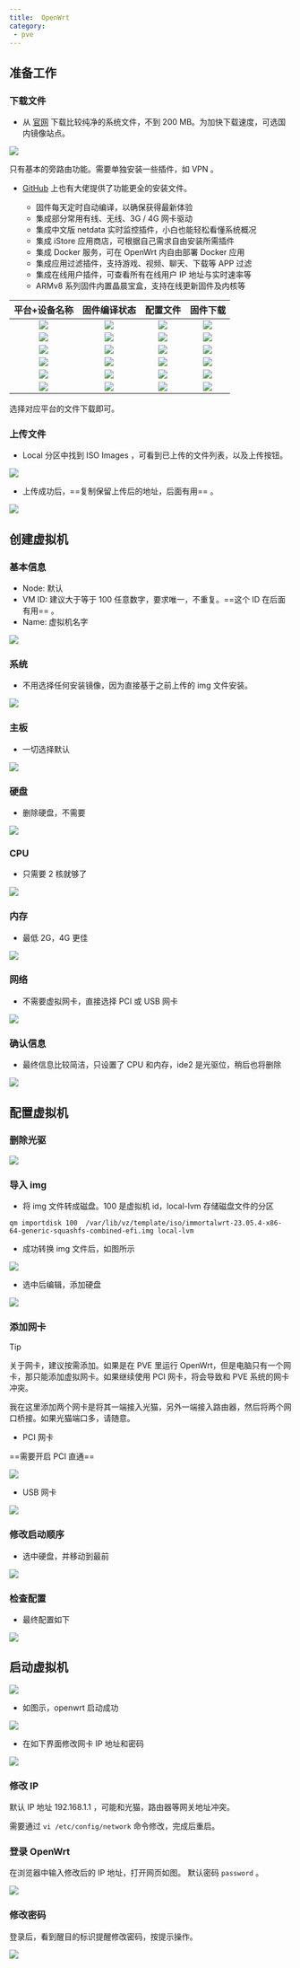 ```yaml
---
title:  OpenWrt
category: 
 - pve
---
```


## 准备工作

### 下载文件

- 从 [官网](https://openwrt.org/downloads) 下载比较纯净的系统文件，不到 200 MB。为加快下载速度，可选国内镜像站点。

![](./assets/image/openwrt/01.png)

只有基本的旁路由功能。需要单独安装一些插件，如 VPN 。

- [GitHub](https://github.com/haiibo/OpenWrt) 上也有大佬提供了功能更全的安装文件。

    - 固件每天定时自动编译，以确保获得最新体验
    - 集成部分常用有线、无线、3G / 4G 网卡驱动
    - 集成中文版 netdata 实时监控插件，小白也能轻松看懂系统概况
    - 集成 iStore 应用商店，可根据自己需求自由安装所需插件
    - 集成 Docker 服务，可在 OpenWrt 内自由部署 Docker 应用
    - 集成应用过滤插件，支持游戏、视频、聊天、下载等 APP 过滤
    - 集成在线用户插件，可查看所有在线用户 IP 地址与实时速率等
    - ARMv8 系列固件内置晶晨宝盒，支持在线更新固件及内核等

| 平台+设备名称 | 固件编译状态 | 配置文件 | 固件下载 |
| :-------------: | :-------------: | :-------------: | :-------------: |
| [![](https://img.shields.io/badge/OpenWrt-X86_64位-32C955.svg?logo=openwrt)](https://github.com/haiibo/OpenWrt/blob/main/.github/workflows/X86_64-OpenWrt.yml) | [![](https://github.com/haiibo/OpenWrt/actions/workflows/X86_64-OpenWrt.yml/badge.svg)](https://github.com/haiibo/OpenWrt/actions/workflows/X86_64-OpenWrt.yml) | [![](https://img.shields.io/badge/编译-配置-orange.svg?logo=apache-spark)](https://github.com/haiibo/OpenWrt/blob/main/configs/x86_64.config) | [![](https://img.shields.io/badge/下载-链接-blueviolet.svg?logo=hack-the-box)](https://github.com/haiibo/OpenWrt/releases/tag/X86_64) |
| [![](https://img.shields.io/badge/OpenWrt-ARMv8_Mini-32C955.svg?logo=openwrt)](https://github.com/haiibo/OpenWrt/blob/main/.github/workflows/ARMv8-Mini-OpenWrt.yml) | [![](https://github.com/haiibo/OpenWrt/actions/workflows/ARMv8-Mini-OpenWrt.yml/badge.svg)](https://github.com/haiibo/OpenWrt/actions/workflows/ARMv8-Mini-OpenWrt.yml) | [![](https://img.shields.io/badge/编译-配置-orange.svg?logo=apache-spark)](https://github.com/haiibo/OpenWrt/blob/main/configs/armv8-mini.config) | [![](https://img.shields.io/badge/下载-链接-blueviolet.svg?logo=hack-the-box)](https://github.com/haiibo/OpenWrt/releases/tag/ARMv8_MINI) |
| [![](https://img.shields.io/badge/OpenWrt-ARMv8_Plus-32C955.svg?logo=openwrt)](https://github.com/haiibo/OpenWrt/blob/main/.github/workflows/ARMv8-Plus-OpenWrt.yml) | [![](https://github.com/haiibo/OpenWrt/actions/workflows/ARMv8-Plus-OpenWrt.yml/badge.svg)](https://github.com/haiibo/OpenWrt/actions/workflows/ARMv8-Plus-OpenWrt.yml) | [![](https://img.shields.io/badge/编译-配置-orange.svg?logo=apache-spark)](https://github.com/haiibo/OpenWrt/blob/main/configs/armv8-plus.config) | [![](https://img.shields.io/badge/下载-链接-blueviolet.svg?logo=hack-the-box)](https://github.com/haiibo/OpenWrt/releases/tag/ARMv8_PLUS) |
| [![](https://img.shields.io/badge/OpenWrt-Rockchip_平台-32C955.svg?logo=openwrt)](https://github.com/haiibo/OpenWrt/blob/main/.github/workflows/Rockchip-OpenWrt.yml) | [![](https://github.com/haiibo/OpenWrt/actions/workflows/Rockchip-OpenWrt.yml/badge.svg)](https://github.com/haiibo/OpenWrt/actions/workflows/Rockchip-OpenWrt.yml) | [![](https://img.shields.io/badge/编译-配置-orange.svg?logo=apache-spark)](https://github.com/haiibo/OpenWrt/blob/main/configs/rockchip.config) | [![](https://img.shields.io/badge/下载-链接-blueviolet.svg?logo=hack-the-box)](https://github.com/haiibo/OpenWrt/releases/tag/Rockchip) |
| [![](https://img.shields.io/badge/OpenWrt-树莓派_4B-32C955.svg?logo=openwrt)](https://github.com/haiibo/OpenWrt/blob/main/.github/workflows/RaspberryPi4-OpenWrt.yml) | [![](https://github.com/haiibo/OpenWrt/actions/workflows/RaspberryPi4-OpenWrt.yml/badge.svg)](https://github.com/haiibo/OpenWrt/actions/workflows/RaspberryPi4-OpenWrt.yml) | [![](https://img.shields.io/badge/编译-配置-orange.svg?logo=apache-spark)](https://github.com/haiibo/OpenWrt/blob/main/configs/rpi4.config) | [![](https://img.shields.io/badge/下载-链接-blueviolet.svg?logo=hack-the-box)](https://github.com/haiibo/OpenWrt/releases/tag/RaspberryPi4) |
| [![](https://img.shields.io/badge/OpenWrt-树莓派_3B/3B+-32C955.svg?logo=openwrt)](https://github.com/haiibo/OpenWrt/blob/main/.github/workflows/RaspberryPi3-OpenWrt.yml) | [![](https://github.com/haiibo/OpenWrt/actions/workflows/RaspberryPi3-OpenWrt.yml/badge.svg)](https://github.com/haiibo/OpenWrt/actions/workflows/RaspberryPi3-OpenWrt.yml) | [![](https://img.shields.io/badge/编译-配置-orange.svg?logo=apache-spark)](https://github.com/haiibo/OpenWrt/blob/main/configs/rpi3.config) | [![](https://img.shields.io/badge/下载-链接-blueviolet.svg?logo=hack-the-box)](https://github.com/haiibo/OpenWrt/releases/tag/RaspberryPi3) |


选择对应平台的文件下载即可。

### 上传文件

- Local 分区中找到 ISO Images ，可看到已上传的文件列表，以及上传按钮。

![](./assets/image/openwrt/02.png)

- 上传成功后，==复制保留上传后的地址，后面有用== 。

![](./assets/image/openwrt/03.png)

## 创建虚拟机

### 基本信息

- Node: 默认
- VM ID: 建议大于等于 100 任意数字，要求唯一，不重复。==这个 ID 在后面有用== 。
- Name: 虚拟机名字

![](./assets/image/openwrt/04.png)

### 系统

- 不用选择任何安装镜像，因为直接基于之前上传的 img 文件安装。

![](./assets/image/openwrt/05.png)

### 主板

- 一切选择默认

![](./assets/image/openwrt/06.png)

### 硬盘

- 删除硬盘，不需要

![](./assets/image/openwrt/08.png)

### CPU

- 只需要 2 核就够了

![](./assets/image/openwrt/09.png)

### 内存

- 最低 2G，4G 更佳

![](./assets/image/openwrt/10.png)

### 网络

- 不需要虚拟网卡，直接选择 PCI 或 USB 网卡

![](./assets/image/openwrt/11.png)

### 确认信息

- 最终信息比较简洁，只设置了 CPU 和内存，ide2 是光驱位，稍后也将删除

![](./assets/image/openwrt/12.png)

## 配置虚拟机

### 删除光驱

![](./assets/image/openwrt/18.png)

### 导入 img

-  将 img 文件转成磁盘。100 是虚拟机 id，local-lvm 存储磁盘文件的分区

```shell
qm importdisk 100  /var/lib/vz/template/iso/immortalwrt-23.05.4-x86-64-generic-squashfs-combined-efi.img local-lvm
```

- 成功转换 img 文件后，如图所示

![](./assets/image/openwrt/13.png)

- 选中后编辑，添加硬盘

![](./assets/image/openwrt/14.png)

### 添加网卡

> [!tip]
> 关于网卡，建议按需添加。如果是在 PVE 里运行 OpenWrt，但是电脑只有一个网卡，那只能添加虚拟网卡。如果继续使用 PCI 网卡，将会导致和 PVE 系统的网卡冲突。

我在这里添加两个网卡是将其一端接入光猫，另外一端接入路由器，然后将两个网口桥接。如果光猫端口多，请随意。

- PCI 网卡

==需要开启 PCI 直通==

![](./assets/image/openwrt/15.png)

- USB 网卡

![](./assets/image/openwrt/16.png)

### 修改启动顺序

- 选中硬盘，并移动到最前

![](./assets/image/openwrt/19.png)

### 检查配置

- 最终配置如下

![](./assets/image/openwrt/17.png)

## 启动虚拟机

![](./assets/image/openwrt/20.png)

- 如图示，openwrt 启动成功

![](./assets/image/openwrt/21.png)

- 在如下界面修改网卡 IP 地址和密码

![](./assets/image/openwrt/22.png)

### 修改 IP

默认 IP 地址 192.168.1.1 ，可能和光猫，路由器等网关地址冲突。

需要通过 `vi /etc/config/network` 命令修改，完成后重启。

### 登录 OpenWrt

在浏览器中输入修改后的 IP 地址，打开网页如图。 默认密码 `password` 。

![](./assets/image/openwrt/23.png)

### 修改密码

登录后，看到醒目的标识提醒修改密码，按提示操作。

![](./assets/image/openwrt/24.png)


